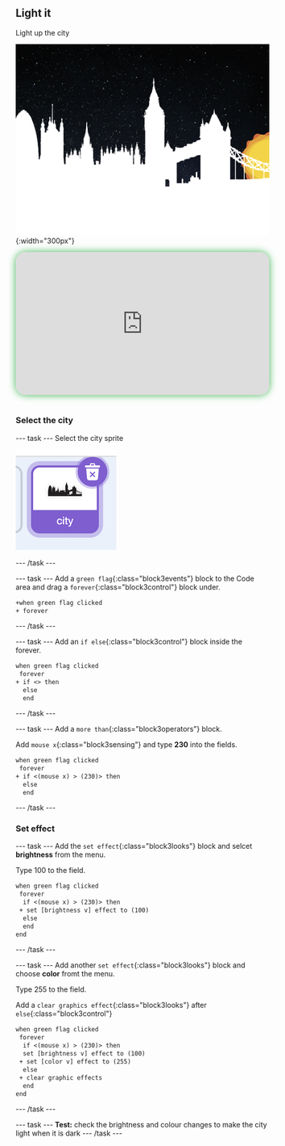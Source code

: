 ## Light it


<div style="display: flex; flex-wrap: wrap">
<div style="flex-basis: 200px; flex-grow: 1; margin-right: 15px;">
Light up the city
</div>
<div>

![ADD](images/bright.png){:width="300px"}

</div>
</div>

<html>
<div style="position: relative; width: 100%; aspect-ratio: 16 / 9; border-radius: 20px; box-shadow: 0 0 15px #3fb654; overflow: hidden;">
<iframe style="position: absolute; top: 0; left: 0; right: 0; width: 100%; height: 100%; border: none;" src="https://www.youtube.com/embed/1JV6m_1x9CE?rel=0&cc_load_policy=1" allowfullscreen allow="accelerometer; autoplay; clipboard-write; encrypted-media; gyroscope; picture-in-picture; web-share">
</iframe>
</div><br>
</html>

### Select the city

--- task ---
Select the city sprite

![ALT TEXT](images/city-sprite.png)

--- /task ---

--- task ---
Add a `green flag`{:class="block3events"} block to the Code area and drag a `forever`{:class="block3control"} block under. 

```blocks3
+when green flag clicked
+ forever
```
--- /task ---


--- task ---
Add an `if else`{:class="block3control"} block inside the forever. 

```blocks3
when green flag clicked
 forever
+ if <> then
  else
  end
```
--- /task ---


--- task ---
Add a `more than`{:class="block3operators"} block.

Add `mouse x`{:class="block3sensing"} and type **230** into the fields. 

```blocks3
when green flag clicked
 forever
+ if <(mouse x) > (230)> then
  else
  end
```
--- /task ---

### Set effect

--- task ---
Add the `set effect`{:class="block3looks"} block and selcet **brightness** from the menu. 

Type 100 to the field. 

```blocks3
when green flag clicked
 forever
  if <(mouse x) > (230)> then
 + set [brightness v] effect to (100)
  else
  end
end
```
--- /task ---

--- task ---
Add another `set effect`{:class="block3looks"} block and choose **color** fromt the menu. 

Type 255 to the field.

Add a `clear graphics effect`{:class="block3looks"} after `else`{:class="block3control"}

```blocks3
when green flag clicked
 forever
  if <(mouse x) > (230)> then
  set [brightness v] effect to (100)
 + set [color v] effect to (255)
  else
 + clear graphic effects
  end
end
```
--- /task ---

--- task ---
**Test:** check the brightness and colour changes to make the city light when it is dark
--- /task ---

